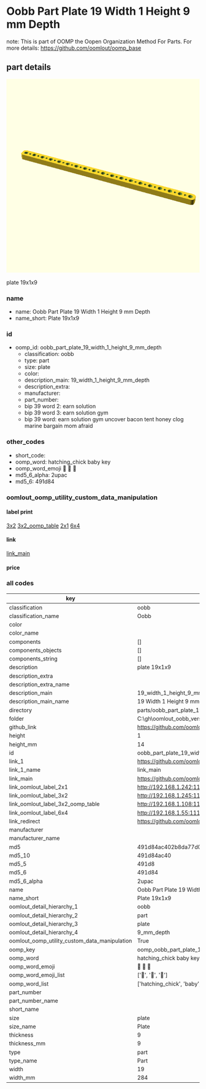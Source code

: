 # Oobb Part Plate 19 Width 1 Height 9 mm Depth  

note: This is part of OOMP the Oopen Organization Method For Parts. For more details: https://github.com/oomlout/oomp_base

##  part details
  

[![](3dpr.png)](3dpr.png)

plate 19x1x9



### name
* name: Oobb Part Plate 19 Width 1 Height 9 mm Depth
* name_short: Plate 19x1x9 
### id
* oomp_id: oobb_part_plate_19_width_1_height_9_mm_depth
  * classification: oobb
  * type: part
  * size: plate
  * color: 
  * description_main: 19_width_1_height_9_mm_depth
  * description_extra: 
  * manufacturer: 
  * part_number: 
  * bip 39 word 2: earn solution
  * bip 39 word 3: earn solution gym
  * bip 39 word: earn solution gym uncover bacon tent honey clog marine bargain mom afraid

### other_codes
* short_code: 
* oomp_word: hatching_chick baby key
* oomp_word_emoji :hatching_chick: :baby: :key:
* md5_6_alpha: 2upac
* md5_6: 491d84






### oomlout_oomp_utility_custom_data_manipulation
#### label print
[3x2](http://192.168.1.245:1112/?label=oomp%202upac)
[3x2_oomp_table](http://192.168.1.108:1112/?label=oomp%202upac)
[2x1](http://192.168.1.242:1112/?label=oomp%202upac)
[6x4](http://192.168.1.55:1112/?label=oomp%202upac)    

#### link

[link_main](https://github.com/oomlout/oomlout_oobb_version_4_generated_parts/tree/main/navigation_oomp/oobb/part/plate/19_width_1_height_9_mm_depth/part)                              

#### price







### all codes 
| key | value |  
| --- | --- |  
| classification | oobb |  
| classification_name | Oobb |  
| color |  |  
| color_name |  |  
| components | [] |  
| components_objects | [] |  
| components_string | [] |  
| description | plate 19x1x9 |  
| description_extra |  |  
| description_extra_name |  |  
| description_main | 19_width_1_height_9_mm_depth |  
| description_main_name | 19 Width 1 Height 9 mm Depth |  
| directory | parts/oobb_part_plate_19_width_1_height_9_mm_depth |  
| folder | C:\gh\oomlout_oobb_version_4_generated_parts\parts\oobb_part_plate_19_width_1_height_9_mm_depth |  
| github_link | https://github.com/oomlout/oomlout_oomp_part_src/tree/main/parts/oobb_part_plate_19_width_1_height_9_mm_depth |  
| height | 1 |  
| height_mm | 14 |  
| id | oobb_part_plate_19_width_1_height_9_mm_depth |  
| link_1 | https://github.com/oomlout/oomlout_oobb_version_4_generated_parts/tree/main/navigation_oomp/oobb/part/plate/19_width_1_height_9_mm_depth/part |  
| link_1_name | link_main |  
| link_main | https://github.com/oomlout/oomlout_oobb_version_4_generated_parts/tree/main/navigation_oomp/oobb/part/plate/19_width_1_height_9_mm_depth/part |  
| link_oomlout_label_2x1 | http://192.168.1.242:1112/?label=oomp%202upac |  
| link_oomlout_label_3x2 | http://192.168.1.245:1112/?label=oomp%202upac |  
| link_oomlout_label_3x2_oomp_table | http://192.168.1.108:1112/?label=oomp%202upac |  
| link_oomlout_label_6x4 | http://192.168.1.55:1112/?label=oomp%202upac |  
| link_redirect | https://github.com/oomlout/oomlout_oobb_version_4_generated_parts/tree/main/parts/oobb_plate_19_01_09 |  
| manufacturer |  |  
| manufacturer_name |  |  
| md5 | 491d84ac402b8da77d08aecad033b22a |  
| md5_10 | 491d84ac40 |  
| md5_5 | 491d8 |  
| md5_6 | 491d84 |  
| md5_6_alpha | 2upac |  
| name | Oobb Part Plate 19 Width 1 Height 9 mm Depth |  
| name_short | Plate 19x1x9  |  
| oomlout_detail_hierarchy_1 | oobb |  
| oomlout_detail_hierarchy_2 | part |  
| oomlout_detail_hierarchy_3 | plate |  
| oomlout_detail_hierarchy_4 | 9_mm_depth |  
| oomlout_oomp_utility_custom_data_manipulation | True |  
| oomp_key | oomp_oobb_part_plate_19_width_1_height_9_mm_depth |  
| oomp_word | hatching_chick baby key |  
| oomp_word_emoji | :hatching_chick: :baby: :key: |  
| oomp_word_emoji_list | [':hatching_chick:', ':baby:', ':key:'] |  
| oomp_word_list | ['hatching_chick', 'baby', 'key'] |  
| part_number |  |  
| part_number_name |  |  
| short_name |  |  
| size | plate |  
| size_name | Plate |  
| thickness | 9 |  
| thickness_mm | 9 |  
| type | part |  
| type_name | Part |  
| width | 19 |  
| width_mm | 284 |  
